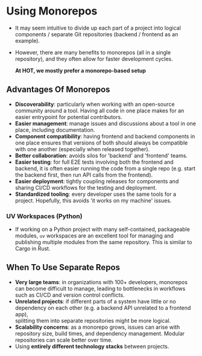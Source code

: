 # Using Monorepos

- It may seem intuitive to divide up each part of a project into logical
  components / separate Git repositories (backend / frontend as an example).
- However, there are many benefits to monorepos (all in a single repository),
  and they often allow for faster development cycles.

  **At HOT, we mostly prefer a monorepo-based setup**

## Advantages Of Monorepos

- **Discoverability**: particularly when working with an open-source community
  around a tool. Having all code in one place makes for an easier entrypoint
  for potential contributors.
- **Easier management**: manage issues and discussions about a tool in one place,
  including documentation.
- **Component compatibility**: having frontend and backend components in one
  place ensures that versions of both should always be compatible with
  one another (especially when released together).
- **Better collaboration**: avoids silos for 'backend' and 'frontend' teams.
- **Easier testing**: for full E2E tests involving both the frontend and backend,
  it is often easier running the code from a single repo (e.g. start the
  backend first, then run API calls from the frontend).
- **Easier deployment**: tightly coupling releases for components and sharing
  CI/CD workflows for the testing and deployment.
- **Standardized tooling**: every developer uses the same tools for a project.
  Hopefully, this avoids 'it works on my machine' issues.

### UV Workspaces (Python)

- If working on a Python project with many self-contained, packageable
  modules, `uv` workspaces are an excellent tool for managing and
  publishing multiple modules from the same repository. This is
  similar to Cargo in Rust.

## When To Use Separate Repos

- **Very large teams**: in organizations with 100+ developers, monorepos can
  become difficult to manage, leading to bottlenecks in workflows such as
  CI/CD and version control conflicts.
- **Unrelated projects**: if different parts of a system have little or no  
  dependency on each other (e.g. a backend API unrelated to a frontend app),  
  splitting them into separate repositories might be more logical.
- **Scalability concerns**: as a monorepo grows, issues can arise with  
  repository size, build times, and dependency management. Modular
  repositories can scale better over time.
- Using **entirely different technology stacks** between projects.
